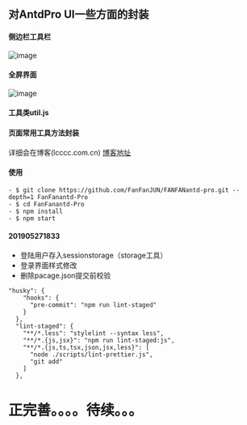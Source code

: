 ## 对AntdPro UI一些方面的封装

#### 侧边栏工具栏
![image](https://res.cloudinary.com/dnmtpbj1g/image/upload/v1558786486/QQ20190525-201354.png)
#### 全屏界面
![image](https://res.cloudinary.com/dnmtpbj1g/image/upload/v1558787213/3.png)
#### 工具类util.js

#### 页面常用工具方法封装
详细会在博客(lcccc.com.cn)
<a href="http://lcccc.com.cn/">博客地址</a>
#### 使用

```
- $ git clone https://github.com/FanFanJUN/FANFANantd-pro.git --depth=1 FanFanantd-Pro
- $ cd FanFanantd-Pro
- $ npm install
- $ npm start
```
#### 201905271833
- 登陆用户存入sessionstorage（storage工具）
- 登录界面样式修改
- 删除pacage.json提交前校验

```
"husky": {
    "hooks": {
      "pre-commit": "npm run lint-staged"
    }
  },
  "lint-staged": {
    "**/*.less": "stylelint --syntax less",
    "**/*.{js,jsx}": "npm run lint-staged:js",
    "**/*.{js,ts,tsx,json,jsx,less}": [
      "node ./scripts/lint-prettier.js",
      "git add"
    ]
  },
```
# 正完善。。。。待续。。。
